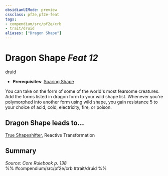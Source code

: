 ```yaml
---
obsidianUIMode: preview
cssclass: pf2e,pf2e-feat
tags:
- compendium/src/pf2e/crb
- trait/druid
aliases: ["Dragon Shape"]
---
```

# Dragon Shape  *Feat 12*  
[druid](/rules/traits/druid.md)  

- **Prerequisites**: [Soaring Shape](/compendium/feats/soaring-shape.md)

You can take on the form of some of the world's most fearsome creatures. Add the forms listed in dragon form to your wild shape list. Whenever you're polymorphed into another form using wild shape, you gain resistance 5 to your choice of acid, cold, electricity, fire, or poison.

## Dragon Shape leads to...

[True Shapeshifter](/compendium/feats/true-shapeshifter.md), Reactive Transformation

## Summary

*Source: Core Rulebook p. 138*  
%% #compendium/src/pf2e/crb #trait/druid %%